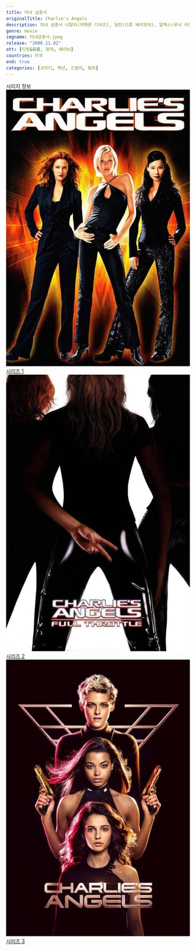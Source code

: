 ```yaml
---
title: 미녀 삼총사
originalTitle: Charlie's Angels
description: 미녀 삼총사 나탈리(카메론 디아즈), 딜런(드류 베리모어), 알렉스(루시 리우)는 사립탐정으로 녹스 테크놀로지사의 설립자인 과학자 에릭 녹스(샘 록웰)를 찾아달라는 의뢰를 받는다. 녹스 사건을 조사하던 미녀 삼총사는 녹스 일당의 속임수에 넘어갔음을 알게된다. 미녀 삼총사를 처치하고 녹스가 노린 것은 미녀들의 대부인 찰리(존 포사이드)를 처치하는 것. 녹스 일당으로 부터 찰리를 보호하기 위한 미녀 삼총사의 활약이 시작되는데...
genre: movie
imgname: 미녀삼총사.jpeg
release: "2000.11.02"
ott: [티빙&유료, 왓챠, 웨이브]
countries: 미국
end: true
categories: [코미디, 액션, 스릴러, 범죄]
---
```


<div class="title bold">시리지 정보</div>

<div class="season-list">
<div class="item">
<a href="/movie/미녀삼총사" >
<img src="/poster/미녀삼총사.jpeg" alt="미녀삼총사 포스터 ">
시리즈 1</a>
</div>

<div class="item">
<a href="/movie/미녀삼총사2맥시멈스피드" >
<img src="/poster/미녀삼총사2맥시멈스피드.jpeg" alt="미녀삼총사2맥시멈스피드 포스터 ">
시리즈 2</a>
</div>

<div class="item">
<a href="/movie/미녀삼총사3" >
<img src="/poster/미녀삼총사3.jpeg" alt="미녀삼총사3 포스터 ">
시리즈 3</a>
</div>
</div>
